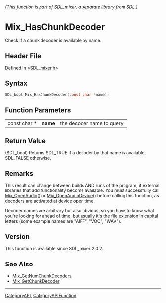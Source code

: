 ###### (This function is part of SDL_mixer, a separate library from SDL.)
# Mix_HasChunkDecoder

Check if a chunk decoder is available by name.

## Header File

Defined in [<SDL_mixer.h>](https://github.com/libsdl-org/SDL_mixer/blob/SDL2/include/SDL_mixer.h)

## Syntax

```c
SDL_bool Mix_HasChunkDecoder(const char *name);
```

## Function Parameters

|              |          |                            |
| ------------ | -------- | -------------------------- |
| const char * | **name** | the decoder name to query. |

## Return Value

(SDL_bool) Returns SDL_TRUE if a decoder by that name is available,
SDL_FALSE otherwise.

## Remarks

This result can change between builds AND runs of the program, if external
libraries that add functionality become available. You must successfully
call [Mix_OpenAudio](Mix_OpenAudio)() or
[Mix_OpenAudioDevice](Mix_OpenAudioDevice)() before calling this function,
as decoders are activated at device open time.

Decoder names are arbitrary but also obvious, so you have to know what
you're looking for ahead of time, but usually it's the file extension in
capital letters (some example names are "AIFF", "VOC", "WAV").

## Version

This function is available since SDL_mixer 2.0.2.

## See Also

- [Mix_GetNumChunkDecoders](Mix_GetNumChunkDecoders)
- [Mix_GetChunkDecoder](Mix_GetChunkDecoder)

----
[CategoryAPI](CategoryAPI), [CategoryAPIFunction](CategoryAPIFunction)

